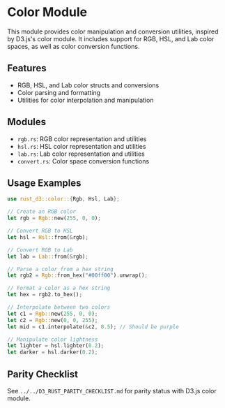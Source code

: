 # Color Module

This module provides color manipulation and conversion utilities, inspired by D3.js's color module. It includes support for RGB, HSL, and Lab color spaces, as well as color conversion functions.

## Features
- RGB, HSL, and Lab color structs and conversions
- Color parsing and formatting
- Utilities for color interpolation and manipulation

## Modules
- `rgb.rs`: RGB color representation and utilities
- `hsl.rs`: HSL color representation and utilities
- `lab.rs`: Lab color representation and utilities
- `convert.rs`: Color space conversion functions

## Usage Examples
```rust
use rust_d3::color::{Rgb, Hsl, Lab};

// Create an RGB color
let rgb = Rgb::new(255, 0, 0);

// Convert RGB to HSL
let hsl = Hsl::from(&rgb);

// Convert RGB to Lab
let lab = Lab::from(&rgb);

// Parse a color from a hex string
let rgb2 = Rgb::from_hex("#00ff00").unwrap();

// Format a color as a hex string
let hex = rgb2.to_hex();

// Interpolate between two colors
let c1 = Rgb::new(255, 0, 0);
let c2 = Rgb::new(0, 0, 255);
let mid = c1.interpolate(&c2, 0.5); // Should be purple

// Manipulate color lightness
let lighter = hsl.lighter(0.2);
let darker = hsl.darker(0.2);
```

## Parity Checklist
See `../../D3_RUST_PARITY_CHECKLIST.md` for parity status with D3.js color module.
